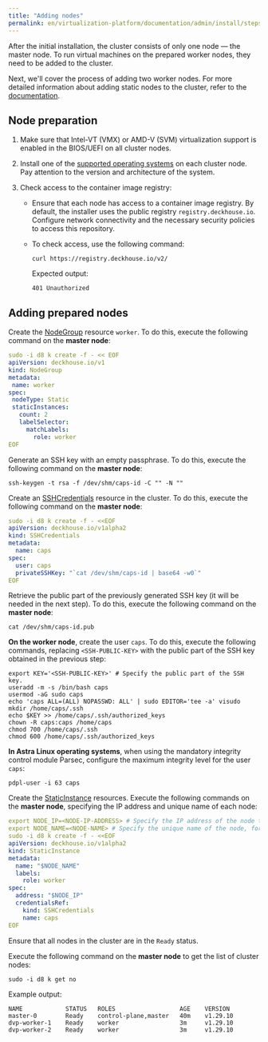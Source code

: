 ```yaml
---
title: "Adding nodes"
permalink: en/virtualization-platform/documentation/admin/install/steps/nodes.html
---
```


After the initial installation, the cluster consists of only one node — the master node. To run virtual machines on the prepared worker nodes, they need to be added to the cluster.

Next, we'll cover the process of adding two worker nodes. For more detailed information about adding static nodes to the cluster, refer to the [documentation](../../platform-management/node-management/adding-node.html).

## Node preparation

1. Make sure that Intel-VT (VMX) or AMD-V (SVM) virtualization support is enabled in the BIOS/UEFI on all cluster nodes.

1. Install one of the [supported operating systems](../../../about/requirements.html#supported-os-for-platform-nodes) on each cluster node. Pay attention to the version and architecture of the system.

1. Check access to the container image registry:
   - Ensure that each node has access to a container image registry. By default, the installer uses the public registry `registry.deckhouse.io`. Configure network connectivity and the necessary security policies to access this repository.
   - To check access, use the following command:

     ```shell
     curl https://registry.deckhouse.io/v2/
     ```

     Expected output:

     ```console
     401 Unauthorized
     ```

## Adding prepared nodes

Create the [NodeGroup](/products/virtualization-platform/reference/cr/nodegroup.html) resource `worker`. To do this, execute the following command on the **master node**:

```yaml
sudo -i d8 k create -f - << EOF
apiVersion: deckhouse.io/v1
kind: NodeGroup
metadata:
 name: worker
spec:
 nodeType: Static
 staticInstances:
   count: 2
   labelSelector:
     matchLabels:
       role: worker
EOF
```

Generate an SSH key with an empty passphrase. To do this, execute the following command on the **master node**:

```shell
ssh-keygen -t rsa -f /dev/shm/caps-id -C "" -N ""
```

Create an [SSHCredentials](/products/virtualization-platform/reference/cr/sshcredentials.html) resource in the cluster. To do this, execute the following command on the **master node**:

```yaml
sudo -i d8 k create -f - <<EOF
apiVersion: deckhouse.io/v1alpha2
kind: SSHCredentials
metadata:
  name: caps
spec:
  user: caps
  privateSSHKey: "`cat /dev/shm/caps-id | base64 -w0`"
EOF
```

Retrieve the public part of the previously generated SSH key (it will be needed in the next step). To do this, execute the following command on the **master node**:

```shell
cat /dev/shm/caps-id.pub
```

**On the worker node**, create the user `caps`. To do this, execute the following commands, replacing `<SSH-PUBLIC-KEY>` with the public part of the SSH key obtained in the previous step:

```shell
export KEY='<SSH-PUBLIC-KEY>' # Specify the public part of the SSH key.
useradd -m -s /bin/bash caps
usermod -aG sudo caps
echo 'caps ALL=(ALL) NOPASSWD: ALL' | sudo EDITOR='tee -a' visudo
mkdir /home/caps/.ssh
echo $KEY >> /home/caps/.ssh/authorized_keys
chown -R caps:caps /home/caps
chmod 700 /home/caps/.ssh
chmod 600 /home/caps/.ssh/authorized_keys
```

**In Astra Linux operating systems**, when using the mandatory integrity control module Parsec, configure the maximum integrity level for the user `caps`:

```shell
pdpl-user -i 63 caps
```

Create the [StaticInstance](/products/virtualization-platform/reference/cr/staticinstance.html) resources.
Execute the following commands on the **master node**, specifying the IP address and unique name of each node:

```yaml
export NODE_IP=<NODE-IP-ADDRESS> # Specify the IP address of the node to be added to the cluster.
export NODE_NAME=<NODE-NAME> # Specify the unique name of the node, for example, dvp-worker-1.
sudo -i d8 k create -f - <<EOF
apiVersion: deckhouse.io/v1alpha2
kind: StaticInstance
metadata:
  name: "$NODE_NAME"
  labels:
    role: worker
spec:
  address: "$NODE_IP"
  credentialsRef:
    kind: SSHCredentials
    name: caps
EOF
```

Ensure that all nodes in the cluster are in the `Ready` status.

Execute the following command on the **master node** to get the list of cluster nodes:

```shell
sudo -i d8 k get no
```

Example output:

```console
NAME            STATUS   ROLES                  AGE    VERSION
master-0        Ready    control-plane,master   40m    v1.29.10
dvp-worker-1    Ready    worker                 3m     v1.29.10
dvp-worker-2    Ready    worker                 3m     v1.29.10
```
